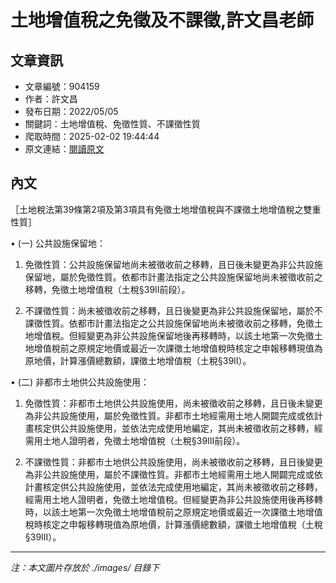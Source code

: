 # 土地增值稅之免徵及不課徵,許文昌老師

## 文章資訊
- 文章編號：904159
- 作者：許文昌
- 發布日期：2022/05/05
- 關鍵詞：土地增值稅、免徵性質、不課徵性質
- 爬取時間：2025-02-02 19:44:44
- 原文連結：[閱讀原文](https://real-estate.get.com.tw/Columns/detail.aspx?no=904159)

## 內文
［土地稅法第39條第2項及第3項具有免徵土地增值稅與不課徵土地增值稅之雙重性質］

• (一) 公共設施保留地：

1. 免徵性質：公共設施保留地尚未被徵收前之移轉，且日後未變更為非公共設施保留地，屬於免徵性質。依都市計畫法指定之公共設施保留地尚未被徵收前之移轉，免徵土地增值稅（土稅§39Ⅱ前段）。

2. 不課徵性質：尚未被徵收前之移轉，且日後變更為非公共設施保留地，屬於不課徵性質。依都市計畫法指定之公共設施保留地尚未被徵收前之移轉，免徵土地增值稅。但經變更為非公共設施保留地後再移轉時，以該土地第一次免徵土地增值稅前之原規定地價或最近一次課徵土地增值稅時核定之申報移轉現值為原地價，計算漲價總數額，課徵土地增值稅（土稅§39Ⅱ）。

• (二) 非都市土地供公共設施使用：

1. 免徵性質：非都市土地供公共設施使用，尚未被徵收前之移轉，且日後未變更為非公共設施使用，屬於免徵性質。非都市土地經需用土地人開闢完成或依計畫核定供公共設施使用，並依法完成使用地編定，其尚未被徵收前之移轉，經需用土地人證明者，免徵土地增值稅（土稅§39Ⅲ前段）。

2. 不課徵性質：非都市土地供公共設施使用，尚未被徵收前之移轉，且日後變更為非公共設施使用，屬於不課徵性質。非都市土地經需用土地人開闢完成或依計畫核定供公共設施使用，並依法完成使用地編定，其尚未被徵收前之移轉，經需用土地人證明者，免徵土地增值稅。但經變更為非公共設施使用後再移轉時，以該土地第一次免徵土地增值稅前之原規定地價或最近一次課徵土地增值稅時核定之申報移轉現值為原地價，計算漲價總數額，課徵土地增值稅（土稅§39Ⅲ）。
---
*注：本文圖片存放於 ./images/ 目錄下*
